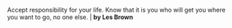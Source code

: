 Accept responsibility for your life. Know that it is you who will get you where you want to go, no one else. | **by Les Brown**